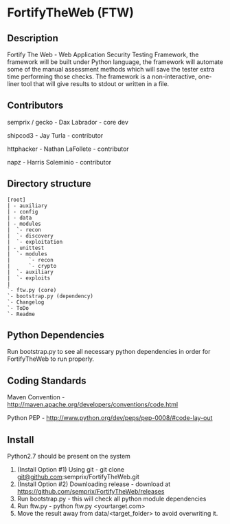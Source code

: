 FortifyTheWeb (FTW)
=====================

Description
----------------
Fortify The Web - Web Application Security Testing Framework, the framework will be built under Python language, the framework will automate some of the manual assessment methods which will save the tester extra time performing those checks. The framework is a non-interactive, one-liner tool that will give results to stdout or written in a file.

Contributors
----------------

semprix / gecko - Dax Labrador - core dev

shipcod3 - Jay Turla - contributor

httphacker - Nathan LaFollete - contributor

napz - Harris Soleminio - contributor

Directory structure
-------------------

	[root]
	| - auxiliary
    | - config
    | - data
    | - modules
    |  `- recon
    |  `- discovery
    |  `- exploitation 
    | - unittest
    |  `- modules 
    |      `- recon
    |	   `- crypto
    |  `- auxiliary
    |  `- exploits
    |
    `- ftw.py (core)
    `- bootstrap.py (dependency)
	`- Changelog
	`- ToDo
	`- Readme

Python Dependencies
-------------------
Run bootstrap.py to see all necessary python dependencies in order for FortifyTheWeb to run properly.
	
Coding Standards
-------------------
Maven Convention - http://maven.apache.org/developers/conventions/code.html

Python PEP - http://www.python.org/dev/peps/pep-0008/#code-lay-out

Install
------------------

Python2.7 should be present on the system

1. (Install Option #1) Using git - git clone git@github.com:semprix/FortifyTheWeb.git
2. (Install Option #2) Downloading release - download at https://github.com/semprix/FortifyTheWeb/releases
3. Run bootstrap.py - this will check all python module dependencies
4. Run ftw.py - python ftw.py <yourtarget.com> <yourtargetport>
5. Move the result away from data/<target_folder> to avoid overwriting it.




